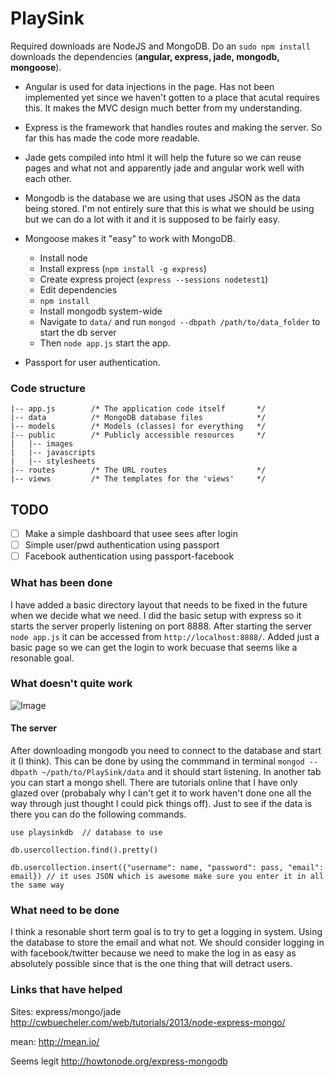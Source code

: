 PlaySink
====

Required downloads are NodeJS and MongoDB. Do an `sudo npm install` downloads the dependencies (**angular, express, jade, mongodb, mongoose**). 

- Angular is used for data injections in the page. Has not been implemented yet since we haven't gotten to a place that acutal requires this. It makes the MVC design much better from my understanding. 
- Express is the framework that handles routes and making the server. So far this has made the code more readable. 
- Jade gets compiled into html it will help the future so we can reuse pages and what not and apparently jade and angular work well with each other. 
- Mongodb is the database we are using that uses JSON as the data being stored. I'm not entirely sure that this is what we should be using but we can do a lot with it and it is supposed to be fairly easy. 
- Mongoose makes it "easy" to work with MongoDB.

    - Install node
    - Install express (`npm install -g express`)
    - Create express project (`express --sessions nodetest1`)
    - Edit dependencies
    - `npm install`
    - Install mongodb system-wide
    - Navigate to `data/` and run `mongod --dbpath /path/to/data_folder` to start the db server
    - Then `node app.js` start the app.

- Passport for user authentication.

### Code structure

	|-- app.js        /* The application code itself       */
	|-- data          /* MongoDB database files            */
	|-- models        /* Models (classes) for everything   */
	|-- public        /* Publicly accessible resources     */
	|   |-- images
	|   |-- javascripts
	|   |-- stylesheets 
	|-- routes        /* The URL routes                    */
	|-- views         /* The templates for the 'views'     */

## TODO

- [ ] Make a simple dashboard that usee sees after login
- [ ] Simple user/pwd authentication using passport
- [ ] Facebook authentication using passport-facebook

### What has been done

I have added a basic directory layout that needs to be fixed in the future when we decide what we need. I did the basic setup with express so it starts the server properly listening on port 8888. After starting the server `node app.js` it can be accessed from `http://localhost:8888/`. Added just a basic page so we can get the login to work becuase that seems like a resonable goal.

### What doesn't quite work

![Image](../master/docs-internal/img/dashboard.png?raw=true)

#### The server

After downloading mongodb you need to connect to the database and start it (I think). This can be done by using the commmand in terminal `mongod --dbpath ~/path/to/PlaySink/data` and it should start listening. In another tab you can start a mongo shell. There are tutorials online that I have only glazed over (probabaly why I can't get it to work haven't done one all the way through just thought I could pick things off). Just to see if the data is there you can do the following commands.

    use playsinkdb  // database to use

    db.usercollection.find().pretty()

    db.usercollection.insert({"username": name, "password": pass, "email": email}) // it uses JSON which is awesome make sure you enter it in all the same way


### What need to be done

I think a resonable short term goal is to try to get a logging in system. Using the database to store the email and what not. We should consider logging in with facebook/twitter because we need to make the log in as easy as absolutely possible since that is the one thing that will detract users.

### Links that have helped

Sites:
express/mongo/jade
http://cwbuecheler.com/web/tutorials/2013/node-express-mongo/

mean:
http://mean.io/

Seems legit
http://howtonode.org/express-mongodb
